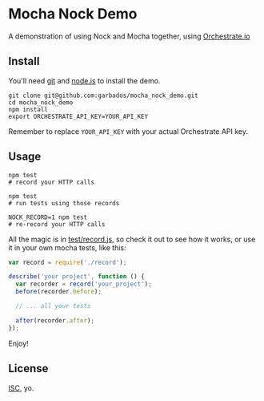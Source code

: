 # Mocha Nock Demo

A demonstration of using Nock and Mocha together, using [Orchestrate.io][]

[Orchestrate.io]: http://orchestrate.io/

## Install

You'll need [git][] and [node.js][] to install the demo.

[git]: http://git-scm.com/
[node.js]: http://nodejs.org/

    git clone git@github.com:garbados/mocha_nock_demo.git
    cd mocha_nock_demo
    npm install
    export ORCHESTRATE_API_KEY=YOUR_API_KEY

Remember to replace `YOUR_API_KEY` with your actual Orchestrate API key.

## Usage

    npm test
    # record your HTTP calls

    npm test
    # run tests using those records

    NOCK_RECORD=1 npm test
    # re-record your HTTP calls

All the magic is in [test/record.js](https://github.com/garbados/mocha_nock_demo/blob/master/test/record.js),
so check it out to see how it works,
or use it in your own mocha tests, like this:

```javascript
var record = require('./record');

describe('your project', function () {
  var recorder = record('your_project');
  before(recorder.before);

  // ... all your tests

  after(recorder.after);
});
```

Enjoy!

## License

[ISC][], yo.

[ISC]: http://opensource.org/licenses/ISC
